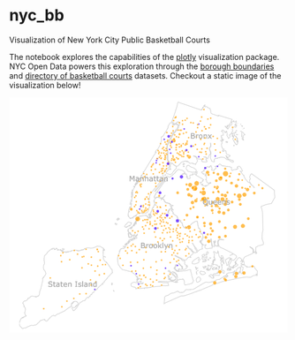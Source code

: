 # nyc_bb
Visualization of New York City Public Basketball Courts

The notebook explores the capabilities of the [plotly](https://plot.ly/) visualization package. NYC Open Data powers this exploration through the [borough boundaries](https://data.cityofnewyork.us/City-Government/Borough-Boundaries/tqmj-j8zm) and [directory of basketball courts](https://data.cityofnewyork.us/Recreation/Directory-of-Basketball-Courts/b937-zdky) datasets. Checkout a static image of the visualization below!

![](nyc_bb.png)
